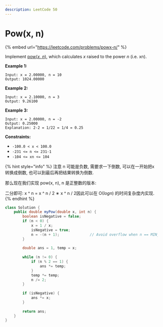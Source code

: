 ```yaml
---
description: LeetCode 50
---
```


# Pow(x, n)

{% embed url="https://leetcode.com/problems/powx-n/" %}

Implement [pow(_x_, _n_)](http://www.cplusplus.com/reference/valarray/pow/), which calculates _x_ raised to the power _n_ (i.e. xn).

**Example 1:**

```
Input: x = 2.00000, n = 10
Output: 1024.00000
```

**Example 2:**

```
Input: x = 2.10000, n = 3
Output: 9.26100
```

**Example 3:**

```
Input: x = 2.00000, n = -2
Output: 0.25000
Explanation: 2-2 = 1/22 = 1/4 = 0.25
```

**Constraints:**

* `-100.0 < x < 100.0`
* `-231 <= n <= 231-1`
* `-104 <= xn <= 104`

{% hint style="info" %}
注意 n 可能是负数, 需要求一下倒数, 可以在一开始把x转换成倒数, 也可以到最后再把结果转换为倒数.

那么现在我们实现 pow(x, n), n 是正整数的版本:

二分即可: x ^ n = x ^ n / 2 ∗ x ^ n / 2因此可以在 O(_logn_) 的时间复杂度内实现.
{% endhint %}

```java
class Solution {
    public double myPow(double x, int n) {
        boolean isNegative = false;
        if (n < 0) {
            x = 1 / x;
            isNegative = true;
            n = -(n + 1);              // Avoid overflow when n == MIN_VALUE
        }
        
        double ans = 1, temp = x;
        
        while (n != 0) {
            if (n % 2 == 1) {
                ans *= temp;
            }
            temp *= temp;
            n /= 2;
        }
        
        if (isNegative) {
            ans *= x;
        }
        
        return ans;
    }
}
```
